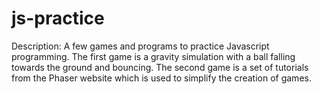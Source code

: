 # js-practice

Description: A few games and programs to practice Javascript programming. The first game is a gravity simulation with a ball falling towards the ground and bouncing. The second game is a set of tutorials from the Phaser website which is used to simplify the creation of games. 
